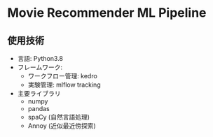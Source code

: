 # Movie Recommender ML Pipeline

## 使用技術

- 言語: Python3.8
- フレームワーク:
  - ワークフロー管理: kedro
  - 実験管理: mlflow tracking
- 主要ライブラリ
  - numpy
  - pandas
  - spaCy (自然言語処理)
  - Annoy (近似最近傍探索)
